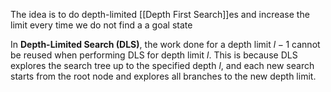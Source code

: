 The idea is to do depth-limited [[Depth First Search]]es and increase the limit every time we do not find a a goal state

In **Depth-Limited Search (DLS)**, the work done for a depth limit $l - 1$ cannot be reused when performing DLS for depth limit $l$. This is because DLS explores the search tree up to the specified depth $l$, and each new search starts from the root node and explores all branches to the new depth limit.